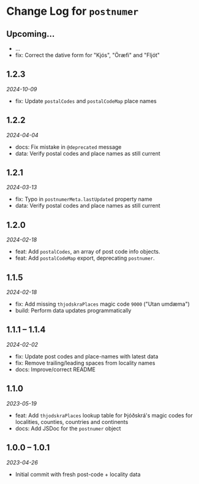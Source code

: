 # Change Log for `postnumer`

## Upcoming...

- ... <!-- Add new lines here. -->
- fix: Correct the dative form for "Kjós", "Öræfi" and "Fljót"

## 1.2.3

_2024-10-09_

- fix: Update `postalCodes` and `postalCodeMap` place names

## 1.2.2

_2024-04-04_

- docs: Fix mistake in `@deprecated` message
- data: Verify postal codes and place names as still current

## 1.2.1

_2024-03-13_

- fix: Typo in `postnumerMeta.lastUpdated` property name
- data: Verify postal codes and place names as still current

## 1.2.0

_2024-02-18_

- feat: Add `postalCodes`, an array of post code info objects.
- feat: Add `postalCodeMap` export, deprecating `postnumer`.

## 1.1.5

_2024-02-18_

- fix: Add missing `thjodskraPlaces` magic code `9000` ("Utan umdæma")
- build: Perform data updates programmatically

## 1.1.1 – 1.1.4

_2024-02-02_

- fix: Update post codes and place-names with latest data
- fix: Remove trailing/leading spaces from locality names
- docs: Improve/correct README

## 1.1.0

_2023-05-19_

- feat: Add `thjodskraPlaces` lookup table for Þjóðskrá's magic codes for
  localities, counties, countries and continents
- docs: Add JSDoc for the `postnumer` object

## 1.0.0 – 1.0.1

_2023-04-26_

- Initial commit with fresh post-code + locality data
